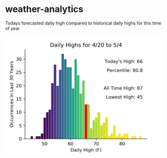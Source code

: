 # weather-analytics
Todays forecasted daily high compared to historical daily highs for this time of year

![Alt text](test.png)
